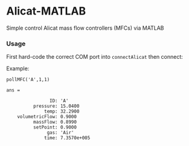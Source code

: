 # Alicat-MATLAB

Simple control Alicat mass flow controllers (MFCs) via MATLAB



### Usage

First hard-code the correct COM port into `connectAlicat` then connect:

Example:

```
pollMFC('A',1,1)

ans = 

                ID: 'A'
          pressure: 15.0400
              temp: 32.2900
    volumetricFlow: 0.9000
          massFlow: 0.8990
          setPoint: 0.9000
               gas: 'Air'
              time: 7.3570e+005
```
